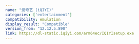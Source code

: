 ```yaml
---
name: "爱奇艺 (iQIYI)"
categories: ['entertainment']
compatibility: emulation
display_result: "Compatible"
version_from: "12.12.5.890"
link: https://dl-static.iqiyi.com/arm64ec/IQIYIsetup.exe
---
```


